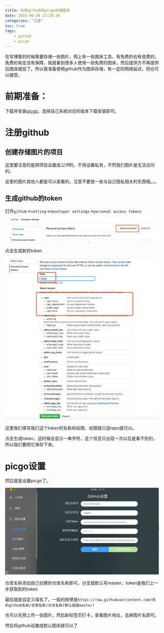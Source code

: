 ```yaml
---
title: 利用github和picgo创建图床
date: 2019-06-28 17:28:39
categories: "工具"
toc: true
tags: 
	- github
	- picgo
---
```


在写博客的时候需要存储一些图片，网上有一些图床工具，有免费的也有收费的。免费的肯定没有保障，我就看到很多人使用一些免费的图床，然后提供方不再提供后图床就挂了。所以我准备使用github作为图床存储，有一定的网络延迟，但也可以接受。

# 前期准备：

下载并安装[picgo](https://github.com/Molunerfinn/PicGo)，选择自己系统对应的版本下载安装即可。

# 注册github  

## 创建存储图片的项目

这里要注意的是把项目设置成*公开*的，不用设置私有，不然我们图片是无法访问的。  

这里的图片其他人都是可以查看的，注意不要放一些与自己隐私相关的东西哦。。。

<!--more-->

## 生成github的token  

打开`github`->`setting`->`developer settings`->`personal access tokens`

![设置的路径](https://raw.githubusercontent.com/liunaijie/images/master/1561714944899.jpg)

点击生成新的token

![token设置](https://raw.githubusercontent.com/liunaijie/images/master/1561715301721.jpg)

这里我们填写我们这个token的名称和权限，权限就只选repo就可以。

点击生成token，这时候会显示一串字符，这个信息只出现一次以后是看不到的，所以我们要把它保存下来。

# picgo设置  

然后就是设置picgo了。  



![picgo设置](https://raw.githubusercontent.com/liunaijie/images/master/1561715524096.jpg)



仓库名称添加自己创建的仓库名称即可，分支就默认写master，token是我们上一步获取到的token  

最后就是自定义域名了，一般的规律是`https://raw.githubusercontent.com/你的github名称/仓库名称/分支名称(默认就是master)`

也可以先预上传一张图片，然后新标签页打卡，查看图片地址，去掉图片名即可。

然后将github设置成默认图床就可以了  